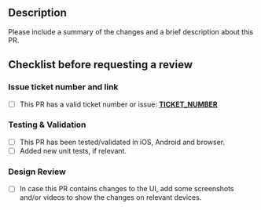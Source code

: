 <!--
* Please:
   ✓ Set a good, conventional commit style PR title.
   ✓ Write a good description that explains what this PR is meant to do.
   ✓ Keep PRs small, and manageable for reviewers.
   ✓ Set as draft until ready, and self-reviewed.
   ✓ Keep screenshots small using <img src="URL_HERE" width="35%">.
   ✓ Make sure you have all green ticks on GitHub actions before asking for a review.
-->

## Description

Please include a summary of the changes and a brief description about this PR.

## Checklist before requesting a review

### Issue ticket number and link

- [ ] This PR has a valid ticket number or issue: [**TICKET_NUMBER**](link)

### Testing & Validation

- [ ] This PR has been tested/validated in iOS, Android and browser.
- [ ] Added new unit tests, if relevant.

### Design Review

- [ ] In case this PR contains changes to the UI, add some screenshots and/or videos to show the changes on relevant devices.
